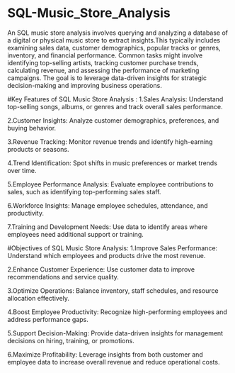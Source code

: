 # SQL-Music_Store_Analysis
An SQL music store analysis involves querying and analyzing a database of a digital or physical music store to extract insights.This typically includes examining sales data, customer demographics, popular tracks or genres, inventory, and financial performance. Common tasks might involve identifying top-selling artists, tracking customer purchase trends, calculating revenue, and assessing the performance of marketing campaigns. The goal is to leverage data-driven insights for strategic decision-making and improving business operations.

#Key Features of SQL Music Store Analysis :
1.Sales Analysis:
Understand top-selling songs, albums, or genres and track overall sales performance.

2.Customer Insights:
Analyze customer demographics, preferences, and buying behavior.

3.Revenue Tracking:
Monitor revenue trends and identify high-earning products or seasons.

4.Trend Identification:
Spot shifts in music preferences or market trends over time.

5.Employee Performance Analysis:
Evaluate employee contributions to sales, such as identifying top-performing sales staff.

6.Workforce Insights:
Manage employee schedules, attendance, and productivity.

7.Training and Development Needs:
Use data to identify areas where employees need additional support or training.


#Objectives of SQL Music Store Analysis:
1.Improve Sales Performance:
Understand which employees and products drive the most revenue.

2.Enhance Customer Experience:
Use customer data to improve recommendations and service quality.

3.Optimize Operations:
Balance inventory, staff schedules, and resource allocation effectively.

4.Boost Employee Productivity:
Recognize high-performing employees and address performance gaps.

5.Support Decision-Making:
Provide data-driven insights for management decisions on hiring, training, or promotions.

6.Maximize Profitability:
Leverage insights from both customer and employee data to increase overall revenue and reduce operational costs.













